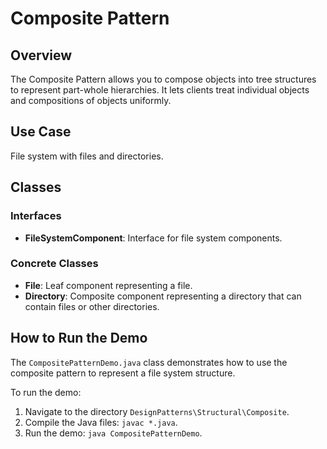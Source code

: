 # Composite Pattern

## Overview
The Composite Pattern allows you to compose objects into tree structures to represent part-whole hierarchies. It lets clients treat individual objects and compositions of objects uniformly.

## Use Case
File system with files and directories.

## Classes

### Interfaces
- **FileSystemComponent**: Interface for file system components.

### Concrete Classes
- **File**: Leaf component representing a file.
- **Directory**: Composite component representing a directory that can contain files or other directories.

## How to Run the Demo
The `CompositePatternDemo.java` class demonstrates how to use the composite pattern to represent a file system structure.

To run the demo:
1. Navigate to the directory `DesignPatterns\Structural\Composite`.
2. Compile the Java files: `javac *.java`.
3. Run the demo: `java CompositePatternDemo`.
